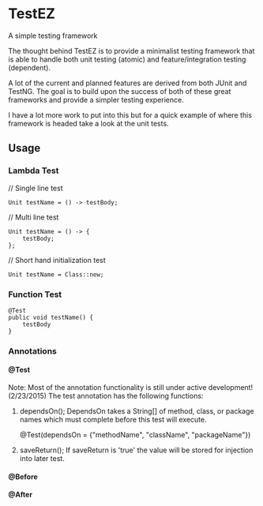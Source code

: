 # TestEZ
A simple testing framework

The thought behind TestEZ is to provide a minimalist testing framework that is able to handle both unit testing (atomic) and feature/integration testing (dependent).

A lot of the current and planned features are derived from both JUnit and TestNG. The goal is to build upon the success of both of these great frameworks and provide a simpler testing experience.

I have a lot more work to put into this but for a quick example of where this framework is headed take a look at the unit tests.

## Usage

### Lambda Test


// Single line test

    Unit testName = () -> testBody;

// Multi line test

    Unit testName = () -> {
        testBody;
    };

// Short hand initialization test

    Unit testName = Class::new;

### Function Test

    @Test
    public void testName() {
        testBody
    }

### Annotations

#### @Test
Note: Most of the annotation functionality is still under active development! (2/23/2015)
The test annotation has the following functions:
1) dependsOn(); DependsOn takes a String[] of method, class, or package names which must complete before this test will execute.

    @Test(dependsOn = {"methodName", "className", "packageName"})

2) saveReturn(); If saveReturn is 'true' the value will be stored for injection into later test.

#### @Before

#### @After